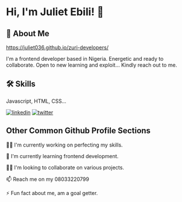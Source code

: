 # Hi, I'm Juliet Ebili! 👋

## 🚀 About Me
https://juliet036.github.io/zuri-developers/

I'm a frontend developer based in Nigeria. 
Energetic and ready to collaborate. 
Open to new learning and exploit...
Kindly reach out to me.


## 🛠 Skills
Javascript, HTML, CSS...



[![linkedin](https://img.shields.io/badge/linkedin-0A66C2?style=for-the-badge&logo=linkedin&logoColor=white)](https://www.linkedin.com/in/julietebili)
[![twitter](https://img.shields.io/badge/twitter-1DA1F2?style=for-the-badge&logo=twitter&logoColor=white)](https://twitter.com/julietebili/)


## Other Common Github Profile Sections
👩‍💻 I'm currently working on perfecting my skills.

🧠 I'm currently learning frontend development.

👯‍♀️ I'm looking to collaborate on various projects.

📫 Reach me on my 08033220799

⚡️ Fun fact about me, am a  goal getter.
